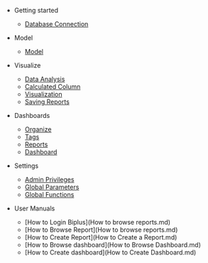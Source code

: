 - Getting started
  - [Database Connection](DatabaseConnection.md)
  
- Model
  - [Model](model.md)
  
- Visualize
  - [Data Analysis](DataRun.md)  
  - [Calculated Column](CalculatedColumn.md)
  - [Visualization](Visualization.md)
  - [Saving Reports](SavingReports.md)

- Dashboards
  - [Organize](Organize.md)
  - [Tags](Tags.md)
  - [Reports](SReports.md)  
  - [Dashboard](Dashboard.md)
  

- Settings
  - [Admin Privileges](AdminPrivileges.md)
  - [Global Parameters](GlobalParameters.md)  
  - [Global Functions](GlobalFunctions.md)
  
 - User Manuals
   - [How to Login Biplus](How to browse reports.md)
   - [How to Browse Report](How to browse reports.md)
   - [How to Create Report](How to Create a Report.md)
   - [How to Browse dashboard](How to Browse Dashboard.md)
   - [How to Create dashboard](How to Create Dashboard.md)
